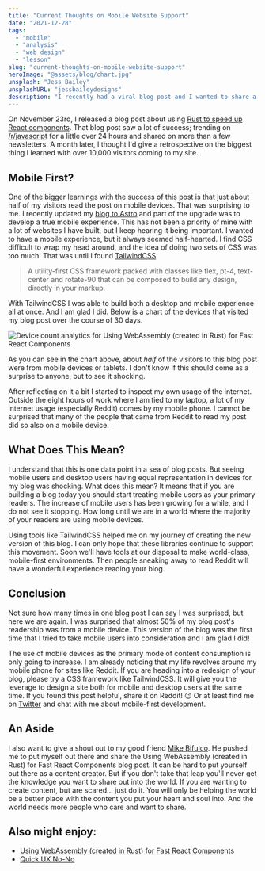 ```yaml
---
title: "Current Thoughts on Mobile Website Support"
date: "2021-12-28"
tags:
  - "mobile"
  - "analysis"
  - "web design"
  - "lesson"
slug: "current-thoughts-on-mobile-website-support"
heroImage: "@assets/blog/chart.jpg"
unsplash: "Jess Bailey"
unsplashURL: "jessbaileydesigns"
description: "I recently had a viral blog post and I wanted to share a surprising discovery of the current state of mobile website support! Over the course of the month, nearly 50% of my visitors were using a mobile browswer of some sort. What does this mean for me going forward?"
---
```


On November 23rd, I released a blog post about using [Rust to speed up React components](/blog/setting_up_wsl_with_asdf/).
That blog post saw a lot of success; trending on [/r/javascript](https://www.reddit.com/r/javascript) for a little over 24 hours and shared on more than a few newsletters.
A month later, I thought I'd give a retrospective on the biggest thing I learned with over 10,000 visitors coming to my site.

## Mobile First?

One of the bigger learnings with the success of this post is that just about half of my visitors read the post on mobile devices.
That was surprising to me.
I recently updated my [blog to Astro](/blog/my-switch-from-gatsby-to-astro/) and part of the upgrade was to develop a true mobile experience.
This has not been a priority of mine with a lot of websites I have built, but I keep hearing it being important.
I wanted to have a mobile experience, but it always seemed half-hearted.
I find CSS difficult to wrap my head around, and the idea of doing two sets of CSS was too much.
That was until I found [TailwindCSS](https://tailwindcss.com/).

> A utility-first CSS framework packed with classes like flex, pt-4, text-center and rotate-90 that can be composed to build any design, directly in your markup.

With TailwindCSS I was able to build both a desktop and mobile experience all at once.
And I am glad I did.
Below is a chart of the devices that visited my blog post over the course of 30 days.

![Device count analytics for Using WebAssembly (created in Rust) for Fast React Components](/assets/blog/rust-react-device-analytics.png)

As you can see in the chart above, about _half_ of the visitors to this blog post were from mobile devices or tablets.
I don't know if this should come as a surprise to anyone, but to see it shocking.

After reflecting on it a bit I started to inspect my own usage of the internet.
Outside the eight hours of work where I am tied to my laptop, a lot of my internet usage (especially Reddit) comes by my mobile phone.
I cannot be surprised that many of the people that came from Reddit to read my post did so also on a mobile device.

## What Does This Mean?

I understand that this is one data point in a sea of blog posts.
But seeing mobile users and desktop users having equal representation in devices for my blog was shocking.
What does this mean?
It means that if you are building a blog today you should start treating mobile users as your primary readers.
The increase of mobile users has been growing for a while, and I do not see it stopping.
How long until we are in a world where the majority of your readers are using mobile devices.

Using tools like TailwindCSS helped me on my journey of creating the new version of this blog.
I can only hope that these libraries continue to support this movement.
Soon we'll have tools at our disposal to make world-class, mobile-first environments.
Then people sneaking away to read Reddit will have a wonderful experience reading your blog.

## Conclusion

Not sure how many times in one blog post I can say I was surprised, but here we are again.
I was surprised that almost 50% of my blog post's readership was from a mobile device.
This version of the blog was the first time that I tried to take mobile users into consideration and I am glad I did!

The use of mobile devices as the primary mode of content consumption is only going to increase.
I am already noticing that my life revolves around my mobile phone for sites like Reddit.
If you are heading into a redesign of your blog, please try a CSS framework like TailwindCSS.
It will give you the leverage to design a site both for mobile and desktop users at the same time.
If you found this post helpful, share it on Reddit! 😉
Or at least find me on [Twitter](https://twitter.com/joshfinnie) and chat with me about mobile-first development.

## An Aside

I also want to give a shout out to my good friend [Mike Bifulco](https://mikebifulco.com/).
He pushed me to put myself out there and share the Using WebAssembly (created in Rust) for Fast React Components blog post.
It can be hard to put yourself out there as a content creator.
But if you don't take that leap you'll never get the knowledge you want to share out into the world.
If you are wanting to create content, but are scared... just do it.
You will only be helping the world be a better place with the content you put your heart and soul into.
And the world needs more people who care and want to share.

## Also might enjoy:

- [Using WebAssembly (created in Rust) for Fast React Components](/blog/using-webassembly-created-in-rust-for-fast-react-components/)
- [Quick UX No-No](/blog/quick_ux_no-no/)
